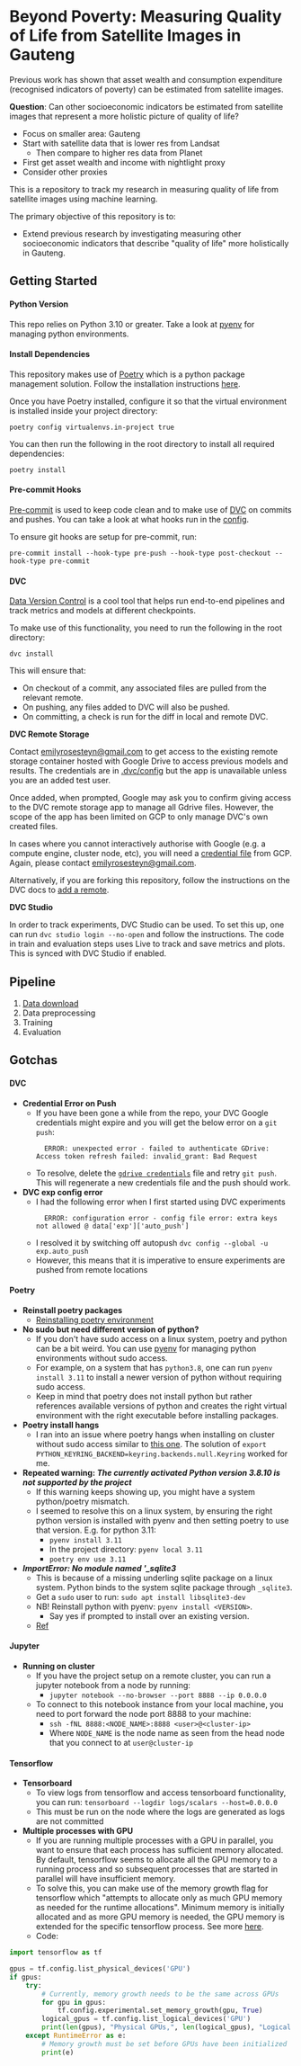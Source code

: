 # Beyond Poverty: Measuring Quality of Life from Satellite Images in Gauteng

Previous work has shown that asset wealth and consumption expenditure (recognised indicators of poverty) can be
estimated from satellite images.

**Question**: Can other socioeconomic indicators be estimated from satellite images that represent a more holistic
picture of quality of life?

- Focus on smaller area: Gauteng
- Start with satellite data that is lower res from Landsat
    - Then compare to higher res data from Planet
- First get asset wealth and income with nightlight proxy
- Consider other proxies

This is a repository to track my research in measuring quality of life from satellite images using machine learning.

The primary objective of this repository is to:

- Extend previous research by investigating measuring other socioeconomic indicators that describe "quality of life"
  more holistically in Gauteng.

## Getting Started

#### Python Version

This repo relies on Python 3.10 or greater. Take a look at [pyenv](https://github.com/pyenv/pyenv) for managing python
environments.

#### Install Dependencies

This repository makes use of [Poetry](https://python-poetry.org/) which is a python package management solution. Follow
the installation instructions [here](https://python-poetry.org/docs/#installation).

Once you have Poetry installed, configure it so that the virtual environment is installed inside your project directory:

```shell
poetry config virtualenvs.in-project true
```

You can then run the following in the root directory to install all required dependencies:

```shell
poetry install
```

[//]: # (TODO: Addnote about poetry run or otherwise install poetry shell)

#### Pre-commit Hooks

[Pre-commit](https://pre-commit.com/) is used to keep code clean and to make use
of [DVC](https://github.com/iterative/dvc) on commits and pushes. You can take a look at what hooks run in
the [config](./.pre-commit-config.yaml).

To ensure git hooks are setup for pre-commit, run:

```shell
pre-commit install --hook-type pre-push --hook-type post-checkout --hook-type pre-commit
```

#### DVC

[Data Version Control](https://github.com/iterative/dvc) is a cool tool that helps run end-to-end pipelines and track
metrics and models at different checkpoints.

To make use of this functionality, you need to run the following in the root directory:

```shell
dvc install
```

This will ensure that:

* On checkout of a commit, any associated files are pulled from the relevant remote.
* On pushing, any files added to DVC will also be pushed.
* On committing, a check is run for the diff in local and remote DVC.

**DVC Remote Storage**

Contact [emilyrosesteyn@gmail.com](mailto:emilyrosesteyn@gmail.com) to get access to the existing remote storage
container hosted with Google Drive to access previous models and results. The credentials are
in [.dvc/config](.dvc/config) but the app is unavailable unless you are an added test user.

Once added, when prompted,
Google may ask you to confirm giving access to the DVC remote storage app to manage all Gdrive files.
However, the scope of the app has been limited on GCP to only manage DVC's own created files.

In cases where you cannot interactively authorise with Google (e.g. a compute engine, cluster node, etc), you will need
a [credential file](https://dvc.org/doc/user-guide/data-management/remote-storage/google-drive#using-service-accounts)
from GCP. Again, please contact [emilyrosesteyn@gmail.com](mailto:emilyrosesteyn@gmail.com).

[//]: # (See OAuth Scopes in docs - https://dvc.org/doc/user-guide/data-management/remote-storage/google-drive#using-a-custom-google-cloud-project-recommended and scopes on api consent window in GCP)

Alternatively, if you are forking this repository, follow the instructions on the DVC docs
to [add a remote](https://dvc.org/doc/command-reference/remote/add).

**DVC Studio**

In order to track experiments, DVC Studio can be used. To set this up, one can run `dvc studio login --no-open` and
follow
the instructions. The code in train and evaluation steps uses Live to track and save metrics and plots. This is synced
with DVC Studio if enabled.

## Pipeline

[//]: # (TODO: Document this more https://dvc.org/doc/user-guide/experiment-management)

1. [Data download](./data/README.md)
2. Data preprocessing
3. Training
4. Evaluation

[//]: # (TODO: Add years for dataset)

[//]: # (TODO: Add .env configuration)

## Gotchas

#### DVC

- **Credential Error on Push**
    - If you have been gone a while from the repo, your DVC Google credentials might expire and you will get the below
      error on a `git push`:
      ```text
        ERROR: unexpected error - failed to authenticate GDrive: Access token refresh failed: invalid_grant: Bad Request
      ```
    - To resolve, delete the [`gdrive credentials`](/.dvc/gdrive-credentials.json) file and retry `git push`. This will
      regenerate a new credentials file and the push should work.
- **DVC exp config error**
    - I had the following error when I first started using DVC experiments
      ```text
        ERROR: configuration error - config file error: extra keys not allowed @ data['exp']['auto_push']
      ```
    - I resolved it by switching off autopush `dvc config --global -u exp.auto_push`
    - However, this means that it is imperative to ensure experiments are pushed from remote locations

#### Poetry

[//]: # (TODO: Mpi4py)

- **Reinstall poetry packages**
    - [Reinstalling poetry environment](https://stackoverflow.com/questions/70064449/how-to-force-reinstall-poetry-environment)
- **No sudo but need different version of python?**
    - If you don't have sudo access on a linux system, poetry and python can be a bit weird. You can
      use [pyenv](https://github.com/pyenv/pyenv) for managing python environments without sudo access.
    - For example, on a system that has `python3.8`, one can run `pyenv install 3.11` to install a newer version of
      python without requiring sudo access.
    - Keep in mind that poetry does not install python but rather references available versions of python and creates
      the right virtual environment with the right executable before installing packages.
- **Poetry install hangs**
    - I ran into an issue where poetry hangs when installing on cluster without sudo access similar
      to [this one](https://github.com/python-poetry/poetry/issues/8623). The solution
      of `export PYTHON_KEYRING_BACKEND=keyring.backends.null.Keyring` worked for me.
- **Repeated warning: _The currently activated Python version 3.8.10 is not supported by the project_**
    - If this warning keeps showing up, you might have a system python/poetry mismatch.
    - I seemed to resolve this on a linux system, by ensuring the right python version is installed with pyenv and then
      setting poetry to use that version. E.g. for python 3.11:
        - `pyenv install 3.11`
        - In the project directory: `pyenv local 3.11`
        - `poetry env use 3.11`
- **_ImportError: No module named '\_sqlite3_**
    - This is because of a missing underling sqlite package on a linux system. Python binds to the system sqlite package
      through `_sqlite3`.
    - Get a `sudo` user to run: `sudo apt install libsqlite3-dev`
    - NB! Reinstall python with pyenv: `pyenv install <VERSION>`.
        - Say yes if prompted to install over an existing version.
    - [Ref](https://github.com/pyenv/pyenv/issues/678#issuecomment-312159387)

#### Jupyter

- **Running on cluster**
    - If you have the project setup on a remote cluster, you can run a jupyter notebook from a node by running:
        - `jupyter notebook --no-browser --port 8888 --ip 0.0.0.0`
    - To connect to this notebook instance from your local machine, you need to port forward the node port 8888 to your
      machine:
        - `ssh -fNL 8888:<NODE_NAME>:8888 <user>@<cluster-ip>`
        - Where `NODE_NAME` is the node name as seen from the head node that you connect to at `user@cluster-ip`

#### Tensorflow

- **Tensorboard**
    - To view logs from tensorflow and access tensorboard functionality, you can run:
      `tensorboard --logdir logs/scalars --host=0.0.0.0`
    - This must be run on the node where the logs are generated as logs are not committed
- **Multiple processes with GPU**
    - If you are running multiple processes with a GPU in parallel, you want to ensure that each process has sufficient
      memory allocated. By default, tensorflow seems to allocate all the GPU memory to a running process and so
      subsequent processes that are started in parallel will have insufficient memory.
    - To solve this, you can make use of the memory growth flag for tensorflow which "attempts to allocate only as much
      GPU memory as needed for the runtime allocations". Minimum memory is initially allocated and as more GPU memory is
      needed, the GPU memory is extended for the specific tensorflow process. See
      more [here](https://www.tensorflow.org/guide/gpu#limiting_gpu_memory_growth).
    - Code:

```python
import tensorflow as tf

gpus = tf.config.list_physical_devices('GPU')
if gpus:
    try:
        # Currently, memory growth needs to be the same across GPUs
        for gpu in gpus:
            tf.config.experimental.set_memory_growth(gpu, True)
        logical_gpus = tf.config.list_logical_devices('GPU')
        print(len(gpus), "Physical GPUs,", len(logical_gpus), "Logical GPUs")
    except RuntimeError as e:
        # Memory growth must be set before GPUs have been initialized
        print(e)
```

[//]: # (TODO: Rename outputs -> output)